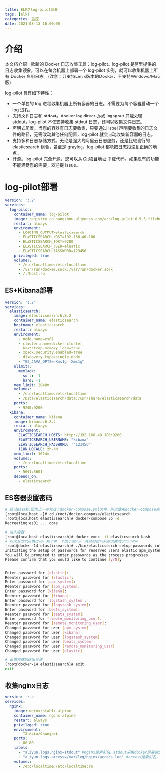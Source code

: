 ```yaml
---
title: ELK之log-pilot部署
tags: [elk]
categories: 监控
date: 2021-08-13 16:00:00
---
```


# 介绍

本文档介绍一款新的 Docker 日志收集工具：log-pilot。log-pilot 是阿里提供的日志收集镜像。可以在每台机器上部署一个 log-pilot 实例，就可以收集机器上所有 Docker 应用日志。(注意：只支持Linux版本的Docker，不支持Windows/Mac版)

log-pilot 具有如下特性：

- 一个单独的 log 进程收集机器上所有容器的日志。不需要为每个容器启动一个 log 进程。
- 支持文件日志和 stdout。docker log dirver 亦或 logspout 只能处理 stdout，log-pilot 不仅支持收集 stdout 日志，还可以收集文件日志。
- 声明式配置。当您的容器有日志要收集，只要通过 label 声明要收集的日志文件的路径，无需改动其他任何配置，log-pilot 就会自动收集新容器的日志。
- 支持多种日志存储方式。无论是强大的阿里云日志服务，还是比较流行的 elasticsearch 组合，甚至是 graylog，log-pilot 都能把日志投递到正确的地点。
- 开源。log-pilot 完全开源，您可以从 [Git项目地址](https://github.com/AliyunContainerService/log-pilot) 下载代码。如果现有的功能不能满足您的需要，欢迎提 issue。

# log-pilot部署

```yaml
version: '2.2'
services:
  log-pilot:
    container_name: log-pilot
    image: registry.cn-hangzhou.aliyuncs.com/acs/log-pilot:0.9.5-filebeat
    restart: always
    environment:
      - LOGGING_OUTPUT=elasticsearch
      - ELASTICSEARCH_HOST=192.168.40.100
      - ELASTICSEARCH_PORT=9200
      - ELASTICSEARCH_USER=elastic
      - ELASTICSEARCH_PASSWORD=123456
    privileged: true
    volumes:
      - /etc/localtime:/etc/localtime
      - /var/run/docker.sock:/var/run/docker.sock
      - /:/host:ro
```

## ES+Kibana部署

```yaml
version: '2.2'
services:
  elasticsearch:
    image: elasticsearch:6.8.2
    container_name: elasticsearch
    hostname: elasticsearch
    restart: always
    environment:
      - node.name=es01
      - cluster.name=docker-cluster
      - bootstrap.memory_lock=true
      - xpack.security.enabled=true
      - discovery.type=single-node
      - "ES_JAVA_OPTS=-Xms1g -Xmx1g"
    ulimits:
      memlock:
        soft: -1
        hard: -1
    mem_limit: 2048m
    volumes:
      - /etc/localtime:/etc/localtime
      - /Data/elasticsearch/data:/usr/share/elasticsearch/data
    ports:
      - 9200:9200
  kibana:
    container_name: kibana
    image: kibana:6.8.2
    restart: always
    environment:
      ELASTICSEARCH_HOSTS: http://192.168.40.100:9200
      ELASTICSEARCH_USERNAME: "kibana"
      ELASTICSEARCH_PASSWORD: '"123456"'
      I18N_LOCALE: zh-CN
    mem_limit: 1024m
    volumes:
      - /etc/localtime:/etc/localtime
    ports:
      - 5601:5601
    depends_on:
      - elasticsearch
```

## ES容器设置密码

```bash
# 启动es容器,因为上一步修改了docker-compose.yml文件，所以使用docker-compose来启动
[root@localhost ~]# cd /root/docker-compose/elasticsearch
[root@localhost elasticsearch]# docker-compose up -d 
Recreating es01 ... done

# 进入容器
[root@localhost elasticsearch]# docker exec -it elasticsearch bash
# 以交互方式设置密码，如下第一个提示输入y，其余的密码我都设置成了123456
[root@docker-14 elasticsearch]# ./bin/elasticsearch-setup-passwords interactive   
Initiating the setup of passwords for reserved users elastic,apm_system,kibana,logstash_system,beats_system,remote_monitoring_user.
You will be prompted to enter passwords as the process progresses.
Please confirm that you would like to continue [y/N]y


Enter password for [elastic]: 
Reenter password for [elastic]: 
Enter password for [apm_system]: 
Reenter password for [apm_system]: 
Enter password for [kibana]: 
Reenter password for [kibana]: 
Enter password for [logstash_system]: 
Reenter password for [logstash_system]: 
Enter password for [beats_system]: 
Reenter password for [beats_system]: 
Enter password for [remote_monitoring_user]: 
Reenter password for [remote_monitoring_user]: 
Changed password for user [apm_system]
Changed password for user [kibana]
Changed password for user [logstash_system]
Changed password for user [beats_system]
Changed password for user [remote_monitoring_user]
Changed password for user [elastic]

# 设置完成后退出容器
[root@docker-14 elasticsearch]# exit
exit
```

## 收集nginx日志

```yaml
version: '2.2'
services:
  nginx:
    image: nginx:stable-alpine
    container_name: nginx-alpine
    restart: always
    privileged: true
    environment:
      - TZ=Asia/Shanghai 
    ports:
      - 80:80
    labels:
      - "aliyun.logs.nginx=stdout" #nginx是索引名，stdout采集docker屏幕输出日志
      - "aliyun.logs.access=/var/log/nginx/access.log" #access是索引名，采集容器内文件日志
    volumes:
      - /etc/localtime:/etc/localtime:ro
```

